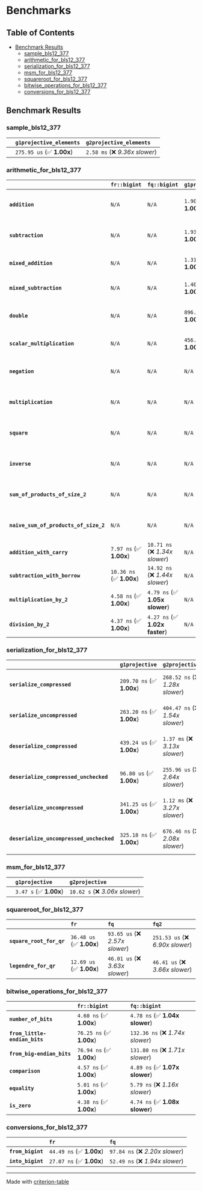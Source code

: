 # Benchmarks

## Table of Contents

- [Benchmark Results](#benchmark-results)
    - [sample_bls12_377](#sample_bls12_377)
    - [arithmetic_for_bls12_377](#arithmetic_for_bls12_377)
    - [serialization_for_bls12_377](#serialization_for_bls12_377)
    - [msm_for_bls12_377](#msm_for_bls12_377)
    - [squareroot_for_bls12_377](#squareroot_for_bls12_377)
    - [bitwise_operations_for_bls12_377](#bitwise_operations_for_bls12_377)
    - [conversions_for_bls12_377](#conversions_for_bls12_377)

## Benchmark Results

### sample_bls12_377

|        | `g1projective_elements`          | `g2projective_elements`           |
|:-------|:---------------------------------|:--------------------------------- |
|        | `275.95 us` (✅ **1.00x**)        | `2.58 ms` (❌ *9.36x slower*)      |

### arithmetic_for_bls12_377

|                                       | `fr::bigint`             | `fq::bigint`                    | `g1projective`            | `g2projective`                 | `fq2`                             | `fq12`                            | `fq`                             | `fr`                               |
|:--------------------------------------|:-------------------------|:--------------------------------|:--------------------------|:-------------------------------|:----------------------------------|:----------------------------------|:---------------------------------|:---------------------------------- |
| **`addition`**                        | `N/A`                    | `N/A`                           | `1.90 us` (✅ **1.00x**)   | `6.02 us` (❌ *3.17x slower*)   | `34.00 ns` (🚀 **55.89x faster**)  | `225.45 ns` (🚀 **8.43x faster**)  | `23.66 ns` (🚀 **80.34x faster**) | `11.22 ns` (🚀 **169.43x faster**)  |
| **`subtraction`**                     | `N/A`                    | `N/A`                           | `1.93 us` (✅ **1.00x**)   | `6.01 us` (❌ *3.12x slower*)   | `34.36 ns` (🚀 **56.06x faster**)  | `213.65 ns` (🚀 **9.02x faster**)  | `19.88 ns` (🚀 **96.90x faster**) | `11.48 ns` (🚀 **167.83x faster**)  |
| **`mixed_addition`**                  | `N/A`                    | `N/A`                           | `1.31 us` (✅ **1.00x**)   | `4.31 us` (❌ *3.28x slower*)   | `N/A`                             | `N/A`                             | `N/A`                            | `N/A`                              |
| **`mixed_subtraction`**               | `N/A`                    | `N/A`                           | `1.40 us` (✅ **1.00x**)   | `4.34 us` (❌ *3.09x slower*)   | `N/A`                             | `N/A`                             | `N/A`                            | `N/A`                              |
| **`double`**                          | `N/A`                    | `N/A`                           | `896.32 ns` (✅ **1.00x**) | `2.95 us` (❌ *3.30x slower*)   | `16.91 ns` (🚀 **53.02x faster**)  | `133.33 ns` (🚀 **6.72x faster**)  | `9.51 ns` (🚀 **94.23x faster**)  | `10.62 ns` (🚀 **84.37x faster**)   |
| **`scalar_multiplication`**           | `N/A`                    | `N/A`                           | `456.54 us` (✅ **1.00x**) | `1.46 ms` (❌ *3.20x slower*)   | `N/A`                             | `N/A`                             | `N/A`                            | `N/A`                              |
| **`negation`**                        | `N/A`                    | `N/A`                           | `N/A`                     | `N/A`                          | `28.04 ns` (❌ *3.46x slower*)     | `129.97 ns` (❌ *16.05x slower*)   | `22.49 ns` (❌ *2.78x slower*)    | `8.10 ns` (✅ **1.00x**)            |
| **`multiplication`**                  | `N/A`                    | `N/A`                           | `N/A`                     | `N/A`                          | `327.26 ns` (❌ *7.08x slower*)    | `8.34 us` (❌ *180.40x slower*)    | `91.14 ns` (❌ *1.97x slower*)    | `46.25 ns` (✅ **1.00x**)           |
| **`square`**                          | `N/A`                    | `N/A`                           | `N/A`                     | `N/A`                          | `369.56 ns` (❌ *9.34x slower*)    | `6.04 us` (❌ *152.49x slower*)    | `80.63 ns` (❌ *2.04x slower*)    | `39.58 ns` (✅ **1.00x**)           |
| **`inverse`**                         | `N/A`                    | `N/A`                           | `N/A`                     | `N/A`                          | `16.20 us` (❌ *2.25x slower*)     | `31.94 us` (❌ *4.43x slower*)     | `15.99 us` (❌ *2.22x slower*)    | `7.21 us` (✅ **1.00x**)            |
| **`sum_of_products_of_size_2`**       | `N/A`                    | `N/A`                           | `N/A`                     | `N/A`                          | `707.97 ns` (❌ *10.79x slower*)   | `17.63 us` (❌ *268.77x slower*)   | `140.52 ns` (❌ *2.14x slower*)   | `65.59 ns` (✅ **1.00x**)           |
| **`naive_sum_of_products_of_size_2`** | `N/A`                    | `N/A`                           | `N/A`                     | `N/A`                          | `689.95 ns` (❌ *6.97x slower*)    | `17.40 us` (❌ *175.79x slower*)   | `228.25 ns` (❌ *2.31x slower*)   | `98.97 ns` (✅ **1.00x**)           |
| **`addition_with_carry`**             | `7.97 ns` (✅ **1.00x**)  | `10.71 ns` (❌ *1.34x slower*)   | `N/A`                     | `N/A`                          | `N/A`                             | `N/A`                             | `N/A`                            | `N/A`                              |
| **`subtraction_with_borrow`**         | `10.36 ns` (✅ **1.00x**) | `14.92 ns` (❌ *1.44x slower*)   | `N/A`                     | `N/A`                          | `N/A`                             | `N/A`                             | `N/A`                            | `N/A`                              |
| **`multiplication_by_2`**             | `4.58 ns` (✅ **1.00x**)  | `4.79 ns` (✅ **1.05x slower**)  | `N/A`                     | `N/A`                          | `N/A`                             | `N/A`                             | `N/A`                            | `N/A`                              |
| **`division_by_2`**                   | `4.37 ns` (✅ **1.00x**)  | `4.27 ns` (✅ **1.02x faster**)  | `N/A`                     | `N/A`                          | `N/A`                             | `N/A`                             | `N/A`                            | `N/A`                              |

### serialization_for_bls12_377

|                                          | `g1projective`            | `g2projective`                   | `fr`                               | `fq`                                | `fq2`                               | `fq12`                            |
|:-----------------------------------------|:--------------------------|:---------------------------------|:-----------------------------------|:------------------------------------|:------------------------------------|:--------------------------------- |
| **`serialize_compressed`**               | `209.70 ns` (✅ **1.00x**) | `268.52 ns` (❌ *1.28x slower*)   | `37.66 ns` (🚀 **5.57x faster**)    | `64.13 ns` (🚀 **3.27x faster**)     | `121.53 ns` (✅ **1.73x faster**)    | `769.78 ns` (❌ *3.67x slower*)    |
| **`serialize_uncompressed`**             | `263.20 ns` (✅ **1.00x**) | `404.47 ns` (❌ *1.54x slower*)   | `37.36 ns` (🚀 **7.04x faster**)    | `61.77 ns` (🚀 **4.26x faster**)     | `122.67 ns` (🚀 **2.15x faster**)    | `779.29 ns` (❌ *2.96x slower*)    |
| **`deserialize_compressed`**             | `439.24 us` (✅ **1.00x**) | `1.37 ms` (❌ *3.13x slower*)     | `57.57 ns` (🚀 **7629.57x faster**) | `133.20 ns` (🚀 **3297.69x faster**) | `300.32 ns` (🚀 **1462.57x faster**) | `1.79 us` (🚀 **245.07x faster**)  |
| **`deserialize_compressed_unchecked`**   | `96.80 us` (✅ **1.00x**)  | `255.96 us` (❌ *2.64x slower*)   | `58.28 ns` (🚀 **1660.89x faster**) | `131.31 ns` (🚀 **737.17x faster**)  | `299.39 ns` (🚀 **323.31x faster**)  | `1.81 us` (🚀 **53.56x faster**)   |
| **`deserialize_uncompressed`**           | `341.25 us` (✅ **1.00x**) | `1.12 ms` (❌ *3.27x slower*)     | `58.04 ns` (🚀 **5879.79x faster**) | `134.90 ns` (🚀 **2529.55x faster**) | `299.06 ns` (🚀 **1141.06x faster**) | `1.78 us` (🚀 **191.82x faster**)  |
| **`deserialize_uncompressed_unchecked`** | `325.18 ns` (✅ **1.00x**) | `676.46 ns` (❌ *2.08x slower*)   | `58.72 ns` (🚀 **5.54x faster**)    | `132.32 ns` (🚀 **2.46x faster**)    | `297.15 ns` (✅ **1.09x faster**)    | `1.77 us` (❌ *5.43x slower*)      |

### msm_for_bls12_377

|        | `g1projective`          | `g2projective`                  |
|:-------|:------------------------|:------------------------------- |
|        | `3.47 s` (✅ **1.00x**)  | `10.62 s` (❌ *3.06x slower*)    |

### squareroot_for_bls12_377

|                          | `fr`                     | `fq`                            | `fq2`                             |
|:-------------------------|:-------------------------|:--------------------------------|:--------------------------------- |
| **`square_root_for_qr`** | `36.48 us` (✅ **1.00x**) | `93.65 us` (❌ *2.57x slower*)   | `251.53 us` (❌ *6.90x slower*)    |
| **`legendre_for_qr`**    | `12.69 us` (✅ **1.00x**) | `46.01 us` (❌ *3.63x slower*)   | `46.41 us` (❌ *3.66x slower*)     |

### bitwise_operations_for_bls12_377

|                               | `fr::bigint`             | `fq::bigint`                      |
|:------------------------------|:-------------------------|:--------------------------------- |
| **`number_of_bits`**          | `4.60 ns` (✅ **1.00x**)  | `4.78 ns` (✅ **1.04x slower**)    |
| **`from_little-endian_bits`** | `76.25 ns` (✅ **1.00x**) | `132.36 ns` (❌ *1.74x slower*)    |
| **`from_big-endian_bits`**    | `76.94 ns` (✅ **1.00x**) | `131.80 ns` (❌ *1.71x slower*)    |
| **`comparison`**              | `4.57 ns` (✅ **1.00x**)  | `4.89 ns` (✅ **1.07x slower**)    |
| **`equality`**                | `5.01 ns` (✅ **1.00x**)  | `5.79 ns` (❌ *1.16x slower*)      |
| **`is_zero`**                 | `4.38 ns` (✅ **1.00x**)  | `4.74 ns` (✅ **1.08x slower**)    |

### conversions_for_bls12_377

|                   | `fr`                     | `fq`                             |
|:------------------|:-------------------------|:-------------------------------- |
| **`from_bigint`** | `44.49 ns` (✅ **1.00x**) | `97.84 ns` (❌ *2.20x slower*)    |
| **`into_bigint`** | `27.07 ns` (✅ **1.00x**) | `52.49 ns` (❌ *1.94x slower*)    |

---
Made with [criterion-table](https://github.com/nu11ptr/criterion-table)

